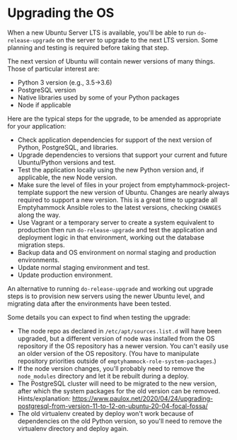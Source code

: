 # Upgrading the OS

When a new Ubuntu Server LTS is available, you'll be able to run `do-release-upgrade`
on the server to upgrade to the next LTS version.  Some planning and testing is
required before taking that step.

The next version of Ubuntu will contain newer versions of many things.  Those of
particular interest are:

- Python 3 version (e.g., 3.5->3.6)
- PostgreSQL version
- Native libraries used by some of your Python packages
- Node if applicable

Here are the typical steps for the upgrade, to be amended as appropriate for your
application:

- Check application dependencies for support of the next version of Python,
  PostgreSQL, and libraries.
- Upgrade dependencies to versions that support your current and future Ubuntu/Python
  versions and test.
- Test the application locally using the new Python version and, if applicable, the
  new Node version.
- Make sure the level of files in your project from emptyhammock-project-template
  support the new version of Ubuntu.  Changes are nearly always required to support
  a new version.  This is a great time to upgrade all Emptyhammock Ansible roles to
  the latest versions, checking `CHANGES` along the way.
- Use Vagrant or a temporary server to create a system equivalent to production
  then run `do-release-upgrade` and test the application and deployment logic
  in that environment, working out the database migration steps.
- Backup data and OS environment on normal staging and production environments.
- Update normal staging environment and test.
- Update production environment.

An alternative to running `do-release-upgrade` and working out upgrade steps
is to provision new servers using the newer Ubuntu level, and migrating data
after the environments have been tested.

Some details you can expect to find when testing the upgrade:

- The node repo as declared in `/etc/apt/sources.list.d` will have been upgraded,
  but a different version of node was installed from the OS repository if the OS
  repository has a newer version.  You can't easily use an older version of the OS
  repository.  (You have to manipulate repository priorities outside of
  `emptyhammock-role-system-packages`.)
- If the node version changes, you'll probably need to remove the `node_modules`
  directory and let it be rebuilt during a deploy.
- The PostgreSQL cluster will need to be migrated to the new version, after which
  the system packages for the old version can be removed.
  Hints/explanation: https://www.paulox.net/2020/04/24/upgrading-postgresql-from-version-11-to-12-on-ubuntu-20-04-focal-fossa/
- The old virtualenv created by deploy won't work because of dependencies on the
  old Python version, so you'll need to remove the virtualenv directory and
  deploy again.
